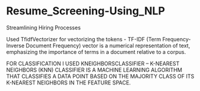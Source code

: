 # Resume_Screening-Using_NLP
Streamlining Hiring Processes


Used TfidfVectorizer for vectorizing the tokens - TF-IDF
(Term Frequency-Inverse Document Frequency) vector is a numerical representation of text, emphasizing the importance of terms in a document relative to a corpus.

FOR CLASSIFICATION I USED  KNEIGHBORSCLASSIFIER – 
K-NEAREST NEIGHBORS (KNN) CLASSIFIER IS A MACHINE LEARNING ALGORITHM THAT CLASSIFIES A DATA POINT BASED ON THE MAJORITY CLASS OF ITS K-NEAREST NEIGHBORS IN THE FEATURE SPACE.

